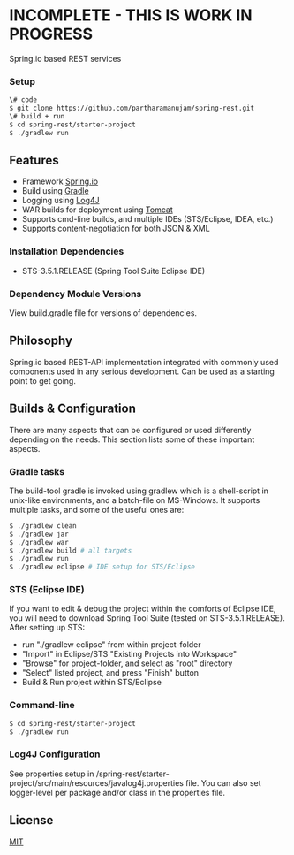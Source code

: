# INCOMPLETE - THIS IS WORK IN PROGRESS

  Spring.io based REST services

### Setup

```bash
\# code
$ git clone https://github.com/partharamanujam/spring-rest.git
\# build + run
$ cd spring-rest/starter-project
$ ./gradlew run
```

## Features

  * Framework [Spring.io](https://spring.io/)
  * Build using [Gradle](http://www.gradle.org/)
  * Logging using [Log4J](http://logging.apache.org/log4j/)
  * WAR builds for deployment using [Tomcat](http://tomcat.apache.org/)
  * Supports cmd-line builds, and multiple IDEs (STS/Eclipse, IDEA, etc.)
  * Supports content-negotiation for both JSON & XML

### Installation Dependencies

  * STS-3.5.1.RELEASE (Spring Tool Suite Eclipse IDE)

### Dependency Module Versions

  View build.gradle file for versions of dependencies. 

## Philosophy

  Spring.io based REST-API implementation integrated with commonly used components used in
  any serious development. Can be used as a starting point to get going. 


## Builds & Configuration

  There are many aspects that can be configured or used differently depending on the needs.
  This section lists some of these important aspects.

### Gradle tasks

  The build-tool gradle is invoked using gradlew which is a shell-script in unix-like
  environments, and a batch-file on MS-Windows. It supports multiple tasks, and some
  of the useful ones are:

```bash
$ ./gradlew clean
$ ./gradlew jar
$ ./gradlew war
$ ./gradlew build # all targets
$ ./gradlew run
$ ./gradlew eclipse # IDE setup for STS/Eclipse
```

### STS (Eclipse IDE)

  If you want to edit & debug the project within the comforts of Eclipse IDE, you will need
  to download Spring Tool Suite (tested on STS-3.5.1.RELEASE). After setting up STS:
  * run "./gradlew eclipse" from within project-folder
  * "Import" in Eclipse/STS "Existing Projects into Workspace"
  * "Browse" for project-folder, and select as "root" directory
  * "Select" listed project, and press "Finish" button
  * Build & Run project within STS/Eclipse

### Command-line
```bash
$ cd spring-rest/starter-project
$ ./gradlew run
```

### Log4J Configuration

  See properties setup in /spring-rest/starter-project/src/main/resources/javalog4j.properties file.
  You can also set logger-level per package and/or class in the properties file.

## License

  [MIT](LICENSE)
